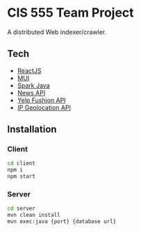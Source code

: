 # CIS 555 Team Project

A distributed Web indexer/crawler.

## Tech

- [ReactJS](https://reactjs.org/)
- [MUI](https://mui.com/)
- [Spark Java](https://sparkjava.com/)
- [News API](https://newsapi.org/)
- [Yelp Fushion API](https://www.yelp.com/developers/documentation/v3/get_started)
- [IP Geolocation API](https://ip-api.com/)

## Installation

### Client

```sh
cd client
npm i
npm start
```

### Server

```sh
cd server
mvn clean install
mvn exec:java {port} {database url}
```
